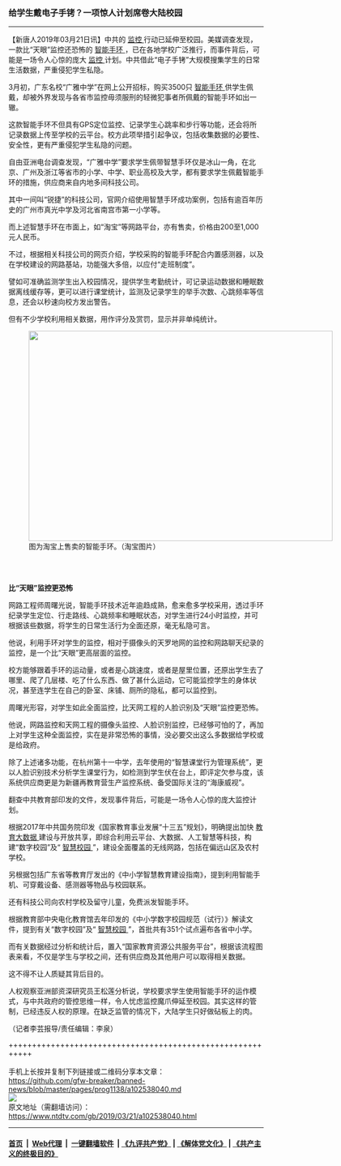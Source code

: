 ### 给学生戴电子手铐？一项惊人计划席卷大陆校园
------------------------

<div class="post_content" itemprop="articleBody">
 <p>
  【新唐人2019年03月21日讯】中共的
  <a href="https://www.ntdtv.com/gb/监控.htm">
   监控
  </a>
  行动已延伸至校园。美媒调查发现，一款比“天眼”监控还恐怖的
  <a href="https://www.ntdtv.com/gb/智能手环.htm">
   智能手环
  </a>
  ，已在各地学校广泛推行，而事件背后，可能是一场令人心惊的庞大
  <a href="https://www.ntdtv.com/gb/监控.htm">
   监控
  </a>
  计划。中共借此“电子手铐”大规模搜集学生的日常生活数据，严重侵犯学生私隐。
 </p>
 <p>
  3月初，广东名校“广雅中学”在网上公开招标，购买3500只
  <a href="https://www.ntdtv.com/gb/智能手环.htm">
   智能手环
  </a>
  供学生佩戴，却被外界发现与各省市监控毋须服刑的轻微犯事者所佩戴的智能手环如出一辙。
 </p>
 <p>
  这款智能手环不但具有GPS定位监控、记录学生心跳率和步行等功能，还会将所记录数据上传至学校的云平台。校方此项举措引起争议，包括收集数据的必要性、安全性，更有严重侵犯学生私隐的问题。
 </p>
 <p>
  自由亚洲电台调查发现，“广雅中学”要求学生佩带智慧手环仅是冰山一角，在北京、广州及浙江等省市的小学、中学、职业高校及大学，都有要求学生佩戴智能手环的措施，供应商来自内地多间科技公司。
 </p>
 <p>
  其中一间叫“锐捷”的科技公司，官网介绍使用智慧手环成功案例，包括有逾百年历史的广州市真光中学及河北省南宫市第一小学等。
 </p>
 <p>
  而上述智慧手环在市面上，如“淘宝”等网路平台，亦有售卖，价格由200至1,000元人民币。
 </p>
 <p>
  不过，根据相关科技公司的网页介绍，学校采购的智能手环配合内置感测器，以及在学校建设的网路基站，功能强大多倍，以应付“走班制度”。
 </p>
 <p>
  譬如可准确监测学生出入校园情况，提供学生考勤统计，可记录运动数据和睡眠数据离线缓存等，更可以进行课堂统计，监测及记录学生的举手次数、心跳频率等信息，还会以秒速向校方发出警告。
 </p>
 <p>
  但有不少学校利用相关数据，用作评分及赏罚，显示并非单纯统计。
 </p>
 <figure class="wp-caption alignnone" id="attachment_102538049" style="width: 600px">
  <a href="https://www.ntdtv.com/assets/uploads/2019/03/TB2IHumpDdYBeNkSmLyXXXfnVXa_3429691276.jpg">
   <img alt="" class="size-medium wp-image-102538049" height="415" src="https://www.ntdtv.com/assets/uploads/2019/03/TB2IHumpDdYBeNkSmLyXXXfnVXa_3429691276-600x415.jpg" width="600"/>
  </a>
  <br/><figcaption class="wp-caption-text">
   图为淘宝上售卖的智能手环。（淘宝图片）
  </figcaption><br/>
 </figure><br/>
 <p>
  <strong>
   比“天眼”监控更恐怖
  </strong>
 </p>
 <p>
  网路工程师周曙光说，智能手环技术近年逾趋成熟，愈来愈多学校采用，透过手环纪录学生定位、行走路线、心跳频率和睡眠状态，对学生进行24小时监控，并可根据该些数据，将学生的日常生活行为全面还原，毫无私隐可言。
 </p>
 <p>
  他说，利用手环对学生的监控，相对于摄像头的天罗地网的监控和网路聊天纪录的监控，是一个比“天眼”更高层面的监控。
 </p>
 <p>
  校方能够跟着手环的运动量，或者是心跳速度，或者是屋里位置，还原出学生去了哪里、爬了几层楼、吃了什么东西、做了甚什么运动，它可能监控学生的身体状况，甚至连学生在自己的卧室、床铺、厕所的隐私，都可以监控到。
 </p>
 <p>
  周曙光形容，对学生如此全面监控，比天网工程的人脸识别及“天眼”监控更恐怖。
 </p>
 <p>
  他说，网路监控和天网工程的摄像头监控、人脸识别监控，已经够可怕的了，再加上对学生这种全面监控，实在是非常恐怖的事情，没必要交出这么多数据给学校或是给政府。
 </p>
 <p>
  除了上述诸多功能，在杭州第十一中学，去年使用的“智慧课堂行为管理系统”，更以人脸识别技术分析学生课堂行为，如检测到学生伏在台上，即评定欠参与度，该系统供应商更是为新疆再教育营生产监控系统、备受国际关注的“海康威视”。
 </p>
 <p>
  翻查中共教育部印发的文件，发现事件背后，可能是一场令人心惊的庞大监控计划。
 </p>
 <p>
  根据2017年中共国务院印发《国家教育事业发展“十三五”规划》，明确提出加快
  <a href="https://www.ntdtv.com/gb/教育大数据.htm">
   教育大数据
  </a>
  建设与开放共享，即综合利用云平台、大数据、人工智慧等科技，构建“数字校园”及“
  <a href="https://www.ntdtv.com/gb/智慧校园.htm">
   智慧校园
  </a>
  ”，建设全面覆盖的无线网路，包括在偏远山区及农村学校。
 </p>
 <p>
  另根据包括广东省等教育厅发出的《中小学智慧教育建设指南》，提到利用智能手机、可穿戴设备、感测器等物品与校园联系。
 </p>
 <p>
  还有科技公司向农村学校及留守儿童，免费派发智能手环。
 </p>
 <p>
  根据教育部中央电化教育馆去年印发的《中小学数字校园规范（试行）》解读文件，提到有关“数字校园”及“
  <a href="https://www.ntdtv.com/gb/智慧校园.htm">
   智慧校园
  </a>
  ”，首批共有351个试点遍布各省中小学。
 </p>
 <p>
  而有关数据经过分析和统计后，置入“国家教育资源公共服务平台”，根据该流程图表来看，不仅是学生与学校之间，还有供应商及其他用户可以取得相关数据。
 </p>
 <p>
  这不得不让人质疑其背后目的。
 </p>
 <p>
  人权观察亚洲部资深研究员王松莲分析说，学校要求学生使用智能手环的运作模式，与中共政府的管控思维一样，令人忧虑监控魔爪伸延至校园。其实这样的管制，已经违反人权的原理。在缺乏监管的情况下，大陆学生只好做砧板上的肉。
 </p>
 <p>
  （记者李芸报导/责任编辑：李泉）
 </p>
 <div class="single_ad">
 </div>
</div>

+++++++++++++++++++++++++++++++++++++++++++++++++++++++++++<br/><br/>
手机上长按并复制下列链接或二维码分享本文章：<br/>
https://github.com/gfw-breaker/banned-news/blob/master/pages/prog1138/a102538040.md <br/>
<a href='https://github.com/gfw-breaker/banned-news/blob/master/pages/prog1138/a102538040.md'><img src='https://github.com/gfw-breaker/banned-news/blob/master/pages/prog1138/a102538040.md.png'/></a> <br/>
原文地址（需翻墙访问）：https://www.ntdtv.com/gb/2019/03/21/a102538040.html


------------------------
#### [首页](https://github.com/gfw-breaker/banned-news/blob/master/README.md) &nbsp;|&nbsp; [Web代理](https://github.com/labour-camp/helloworld) &nbsp;|&nbsp; [一键翻墙软件](https://github.com/gfw-breaker/nogfw/blob/master/README.md) &nbsp;| [《九评共产党》](https://github.com/gfw-breaker/9ping.md/blob/master/README.md#九评之一评共产党是什么) | [《解体党文化》](https://github.com/gfw-breaker/jtdwh.md/blob/master/README.md) | [《共产主义的终极目的》](https://github.com/gfw-breaker/gczydzjmd.md/blob/master/README.md)

